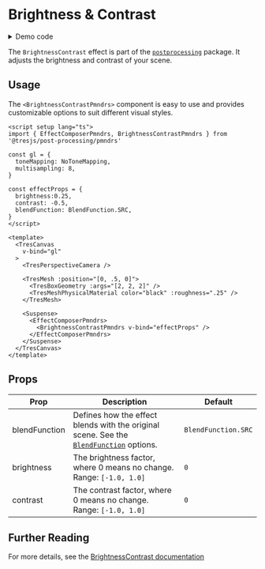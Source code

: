 # Brightness & Contrast

<DocsDemoGUI>
  <BrightnessContrastDemo />
</DocsDemoGUI>

<details>
  <summary>Demo code</summary>

  <<< @/.vitepress/theme/components/pmdrs/BrightnessContrastDemo.vue{0}
</details>

The `BrightnessContrast` effect is part of the [`postprocessing`](https://pmndrs.github.io/postprocessing/public/docs/class/src/effects/BrightnessContrastEffect.js~BrightnessContrastEffect.html) package.
It adjusts the brightness and contrast of your scene.

## Usage

The `<BrightnessContrastPmndrs>` component is easy to use and provides customizable options to suit different visual styles.

```vue{2,9-13,27-31}
<script setup lang="ts">
import { EffectComposerPmndrs, BrightnessContrastPmndrs } from '@tresjs/post-processing/pmndrs'

const gl = {
  toneMapping: NoToneMapping,
  multisampling: 8,
}

const effectProps = {
  brightness:0.25,
  contrast: -0.5,
  blendFunction: BlendFunction.SRC,
}
</script>

<template>
  <TresCanvas
    v-bind="gl"
  >
    <TresPerspectiveCamera />

    <TresMesh :position="[0, .5, 0]">
      <TresBoxGeometry :args="[2, 2, 2]" />
      <TresMeshPhysicalMaterial color="black" :roughness=".25" />
    </TresMesh>

    <Suspense>
      <EffectComposerPmndrs>
        <BrightnessContrastPmndrs v-bind="effectProps" />
      </EffectComposerPmndrs>
    </Suspense>
  </TresCanvas>
</template>
```

## Props

| Prop          | Description                                                   | Default                     |
| ------------- | ------------------------------------------------------------- | --------------------------- |
| blendFunction | Defines how the effect blends with the original scene. See the [`BlendFunction`](https://pmndrs.github.io/postprocessing/public/docs/variable/index.html#static-variable-BlendFunction) options.       | `BlendFunction.SRC`      |
| brightness    | The brightness factor, where 0 means no change.  <br> Range: `[-1.0, 1.0]`                 | `0`                         |
| contrast      | The contrast factor, where 0 means no change. <br> Range: `[-1.0, 1.0]`                   | `0`                         |

## Further Reading
For more details, see the [BrightnessContrast documentation](https://pmndrs.github.io/postprocessing/public/docs/class/src/effects/BrightnessContrastEffect.js~BrightnessContrastEffect.html)
